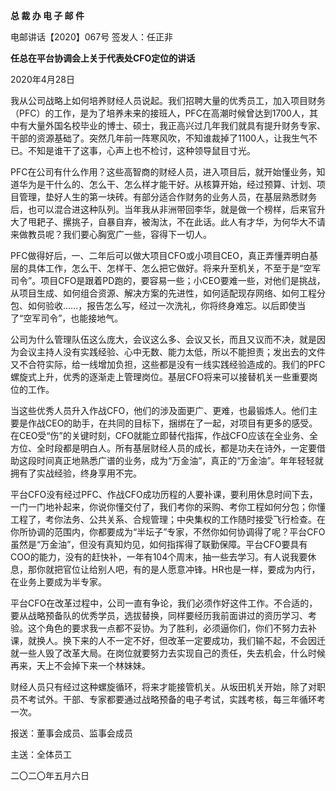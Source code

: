 **总 裁 办 电 子 邮 件**

 

电邮讲话【2020】067号           签发人：任正非 



**任总在平台协调会上关于代表处CFO定位的讲话**

2020年4月28日

我从公司战略上如何培养财经人员说起。我们招聘大量的优秀员工，加入项目财务（PFC）的工作，是为了培养未来的接班人，PFC在高潮时候曾达到1700人，其中有大量外国名校毕业的博士、硕士，我正高兴过几年我们就具有提升财务专家、干部的资源基础了。突然几年前一阵寒风吹，不知谁裁掉了1100人，让我生气不已。不知是谁干了这事，心声上也不检讨，这种领导鼠目寸光。

PFC在公司有什么作用？这些高智商的财经人员，进入项目后，就开始懂业务，知道华为是干什么的、怎么干、怎么样才能干好。从核算开始，经过预算、计划、项目管理，垫好人生的第一块砖。有部分适合作财务的业务人员，在基层熟悉财务后，也可以混合进这种队列。当年我从非洲带回李华，就是做一个榜样，后来官升大了甩耙子、摞挑子，自暴自弃，被淘汰，不在此话。此人有才华，为何华大不请来做教员呢？我们要心胸宽广一些，容得下一切人。

PFC做得好后，一、二年后可以做大项目CFO或小项目CEO，真正弄懂弄明白基层的具体工作，怎么干、怎样干、怎么把它做好。将来升至机关，不至于是“空军司令”。项目CFO是跟着PD跑的，要容易一些；小CEO要难一些，对他们是挑战，从项目生成、如何组合资源、解决方案的先进性，如何适配现存网络、如何工程分包、如何验收……，报告怎么写，经过一次洗礼，你将终身难忘。以后即使当了“空军司令”，也能接地气。

公司为什么管理队伍这么庞大，会议这么多、会议又长，而且又议而不决，就是因为会议主持人没有实践经验、心中无数、能力太低，所以不能担责；发出去的文件又不合符实际，给一线增加负担，这些都是没有一线实践经验造成的。我们的PFC螺旋式上升，优秀的逐渐走上管理岗位。基层CFO将来可以接替机关一些重要岗位的工作。

当这些优秀人员升入作战CFO，他们的涉及面更广、更难，也最锻炼人。他们主要是作战CEO的助手，在共同的目标下，捆绑在了一起，对项目有更多的感受。在CEO受“伤”的关键时刻，CFO就能立即替代指挥，作战CFO应该在全业务、全方位、全时段都是明白人。所有基层财经人员的成长，都是功夫在诗外，一定要借助这段时间真正地熟悉广谱的业务，成为“万金油”，真正的“万金油”。年年轻轻就拥有了实战经验，终身享用不完。

平台CFO没有经过PFC、作战CFO成功历程的人要补课，要利用休息时间下去，一门一门地补起来，你说你懂交付了，我们考你的采购、考你工程如何分包；你懂工程了，考你法务、公共关系、合规管理；中央集权的工作随时接受飞行检查。在你所协调的范围内，你都要成为“半坛子”专家，不然你如何协调得了呢？平台CFO虽然是“万金油”，但没有真知灼见，如何指挥得了联勤保障。平台CFO要具有COO的能力，没有的赶快补，一年有104个周末，抽一些去学习。有人说我要休息，那你就把官位让给别人吧，有的是人愿意冲锋。HR也是一样，要成为内行，在业务上要成为半专家。

平台CFO在改革过程中，公司一直有争论，我们必须作好这件工作。不合适的，要从战略预备队的优秀学员，选拔替换，同样要经历我前面讲过的资历学习、考验。这个角色的要求我一点都不妥协。为了胜利，必须逼你们，你们不努力去补课，就换人。换下来的人不一定不好，但改革一定要成功，我们输不起，不会因迁就一些人毁了改革大局。在岗位就要努力去实现自己的责任，失去机会，什么时候再来，天上不会掉下来一个林妹妹。

财经人员只有经过这种螺旋循环，将来才能接管机关。从坂田机关开始，除了对职员不考试外。干部、专家都要通过战略预备的电子考试，实践考核，每三年循环考一次。

 



报送：董事会成员、监事会成员

主送：全体员工

二〇二〇年五月六日